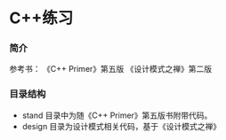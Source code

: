 # **C++练习**

### 简介
参考书：
《C++ Primer》第五版
《设计模式之禅》第二版

### 目录结构
* stand 目录中为随《C++ Primer》第五版书附带代码。
* design 目录为设计模式相关代码，基于《设计模式之禅》




